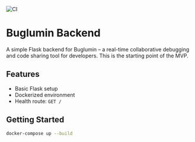 ![CI](https://github.com/pranavkp71/Buglumin/actions/workflows/ci.yml/badge.svg)

# Buglumin Backend

A simple Flask backend for Buglumin – a real-time collaborative debugging and code sharing tool for developers. This is the starting point of the MVP.

## Features

- Basic Flask setup
- Dockerized environment
- Health route: `GET /`

## Getting Started

```bash
docker-compose up --build
